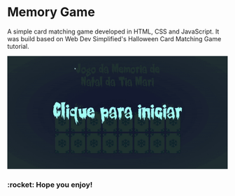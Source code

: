 # Memory Game
A simple card matching game developed in HTML, CSS and JavaScript. It was build based on Web Dev Simplified's Halloween Card Matching Game tutorial.

![](XmasGame.gif)

<h3>:rocket: Hope you enjoy! </h3>
